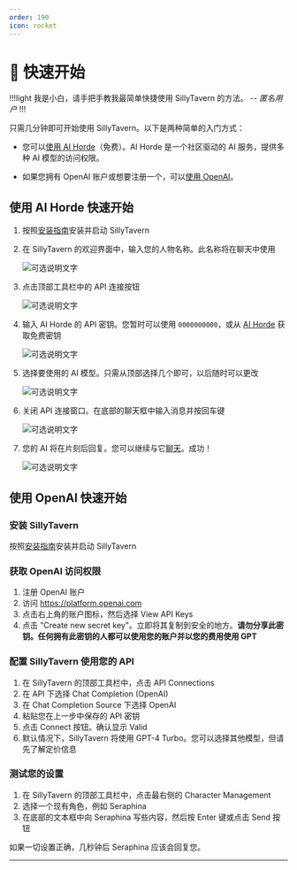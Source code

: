 ```yaml
---
order: 190
icon: rocket
---
```


# 🚀 快速开始

!!!light
我是小白，请手把手教我最简单快捷使用 SillyTavern 的方法。 -- *匿名用户*
!!!

只需几分钟即可开始使用 SillyTavern。以下是两种简单的入门方式：

* 您可以[使用 AI Horde](#使用-ai-horde-快速开始)（免费）。AI Horde 是一个社区驱动的 AI 服务，提供多种 AI 模型的访问权限。

* 如果您拥有 OpenAI 账户或想要注册一个，可以[使用 OpenAI](#使用-openai-快速开始)。

## 使用 AI Horde 快速开始

1. 按照[安装指南](/Installation/index.md)安装并启动 SillyTavern

2. 在 SillyTavern 的欢迎界面中，输入您的人物名称。此名称将在聊天中使用

   ![可选说明文字](/static/quick-start/1_name.png)
3. 点击顶部工具栏中的 API 连接按钮

   ![可选说明文字](/static/quick-start/2_api_conn.png)
4. 输入 AI Horde 的 API 密钥。您暂时可以使用 `0000000000`，或从 [AI Horde](https://aihorde.net/) 获取免费密钥

   ![可选说明文字](/static/quick-start/3_horde_key.png)
5. 选择要使用的 AI 模型。只需从顶部选择几个即可，以后随时可以更改

   ![可选说明文字](/static/quick-start/4_horde_models.png)
6. 关闭 API 连接窗口。在底部的聊天框中输入消息并按回车键

   ![可选说明文字](/static/quick-start/5_msg.png)
7. 您的 AI 将在片刻后回复。您可以继续与它[聊天](/Usage/Chatting/index.md)。成功！

   ![可选说明文字](/static/quick-start/6_success.png)

## 使用 OpenAI 快速开始

### 安装 SillyTavern

按照[安装指南](/Installation/index.md)安装并启动 SillyTavern

### 获取 OpenAI 访问权限

1. 注册 OpenAI 账户
2. 访问 <https://platform.openai.com>
3. 点击右上角的账户图标，然后选择 View API Keys
4. 点击 "Create new secret key"。立即将其复制到安全的地方。**请勿分享此密钥。任何拥有此密钥的人都可以使用您的账户并以您的费用使用 GPT**

### 配置 SillyTavern 使用您的 API

1. 在 SillyTavern 的顶部工具栏中，点击 API Connections
2. 在 API 下选择 Chat Completion (OpenAI)
3. 在 Chat Completion Source 下选择 OpenAI
4. 粘贴您在上一步中保存的 API 密钥
5. 点击 Connect 按钮。确认显示 Valid
6. 默认情况下，SillyTavern 将使用 GPT-4 Turbo。您可以选择其他模型，但请先了解定价信息

### 测试您的设置

1. 在 SillyTavern 的顶部工具栏中，点击最右侧的 Character Management
2. 选择一个现有角色，例如 Seraphina
3. 在底部的文本框中向 Seraphina 写些内容，然后按 Enter 键或点击 Send 按钮

如果一切设置正确，几秒钟后 Seraphina 应该会回复您。

---